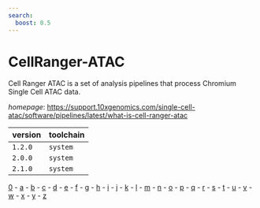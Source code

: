 ```yaml
---
search:
  boost: 0.5
---
```

# CellRanger-ATAC

Cell Ranger ATAC is a set of analysis pipelines that process  Chromium Single Cell ATAC data.

*homepage*: <https://support.10xgenomics.com/single-cell-atac/software/pipelines/latest/what-is-cell-ranger-atac>

version | toolchain
--------|----------
``1.2.0`` | ``system``
``2.0.0`` | ``system``
``2.1.0`` | ``system``

[0](../0/index.md) - [a](../a/index.md) - [b](../b/index.md) - [c](../c/index.md) - [d](../d/index.md) - [e](../e/index.md) - [f](../f/index.md) - [g](../g/index.md) - [h](../h/index.md) - [i](../i/index.md) - [j](../j/index.md) - [k](../k/index.md) - [l](../l/index.md) - [m](../m/index.md) - [n](../n/index.md) - [o](../o/index.md) - [p](../p/index.md) - [q](../q/index.md) - [r](../r/index.md) - [s](../s/index.md) - [t](../t/index.md) - [u](../u/index.md) - [v](../v/index.md) - [w](../w/index.md) - [x](../x/index.md) - [y](../y/index.md) - [z](../z/index.md)

